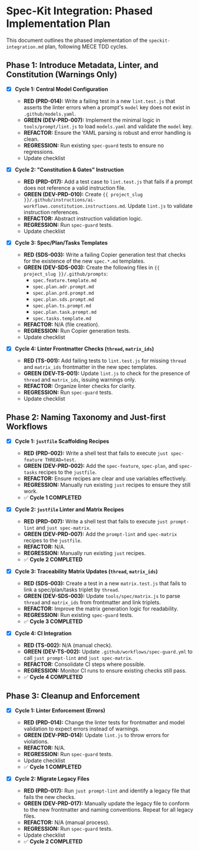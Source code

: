 # Spec-Kit Integration: Phased Implementation Plan

This document outlines the phased implementation of the `speckit-integration.md` plan, following MECE TDD cycles.

## Phase 1: Introduce Metadata, Linter, and Constitution (Warnings Only)

-   [x] **Cycle 1: Central Model Configuration**

    -   **RED (PRD-014):** Write a failing test in a new `lint.test.js` that asserts the linter errors when a prompt's `model` key does not exist in `.github/models.yaml`.
    -   **GREEN (DEV-PRD-007):** Implement the minimal logic in `tools/prompt/lint.js` to load `models.yaml` and validate the `model` key.
    -   **REFACTOR:** Ensure the YAML parsing is robust and error handling is clean.
    -   **REGRESSION:** Run existing `spec-guard` tests to ensure no regressions.
    -   Update checklist

-   [x] **Cycle 2: "Constitution & Gates" Instruction**

    -   **RED (PRD-017):** Add a test case to `lint.test.js` that fails if a prompt does not reference a valid instruction file.
    -   **GREEN (DEV-PRD-010):** Create `{{ project_slug }}/.github/instructions/ai-workflows.constitution.instructions.md`. Update `lint.js` to validate instruction references.
    -   **REFACTOR:** Abstract instruction validation logic.
    -   **REGRESSION:** Run `spec-guard` tests.
    -   Update checklist

-   [x] **Cycle 3: Spec/Plan/Tasks Templates**

    -   **RED (SDS-003):** Write a failing Copier generation test that checks for the existence of the new `spec.*.md` templates.
    -   **GREEN (DEV-SDS-003):** Create the following files in `{{ project_slug }}/.github/prompts`:
        -   `spec.feature.template.md`
        -   `spec.plan.adr.prompt.md`
        -   `spec.plan.prd.prompt.md`
        -   `spec.plan.sds.prompt.md`
        -   `spec.plan.ts.prompt.md`
        -   `spec.plan.task.prompt.md`
        -   `spec.tasks.template.md`
    -   **REFACTOR:** N/A (file creation).
    -   **REGRESSION:** Run Copier generation tests.
    -   Update checklist

-   [x] **Cycle 4: Linter Frontmatter Checks (`thread`, `matrix_ids`)**
    -   **RED (TS-001):** Add failing tests to `lint.test.js` for missing `thread` and `matrix_ids` frontmatter in the new spec templates.
    -   **GREEN (DEV-TS-001):** Update `lint.js` to check for the presence of `thread` and `matrix_ids`, issuing warnings only.
    -   **REFACTOR:** Organize linter checks for clarity.
    -   **REGRESSION:** Run `spec-guard` tests.
    -   Update checklist

## Phase 2: Naming Taxonomy and Just-first Workflows

-   [x] **Cycle 1: `justfile` Scaffolding Recipes**

    -   **RED (PRD-002):** Write a shell test that fails to execute `just spec-feature THREAD=test`.
    -   **GREEN (DEV-PRD-002):** Add the `spec-feature`, `spec-plan`, and `spec-tasks` recipes to the `justfile`.
    -   **REFACTOR:** Ensure recipes are clear and use variables effectively.
    -   **REGRESSION:** Manually run existing `just` recipes to ensure they still work.
    -   ✅ **Cycle 1 COMPLETED**

-   [x] **Cycle 2: `justfile` Linter and Matrix Recipes**

    -   **RED (PRD-007):** Write a shell test that fails to execute `just prompt-lint` and `just spec-matrix`.
    -   **GREEN (DEV-PRD-007):** Add the `prompt-lint` and `spec-matrix` recipes to the `justfile`.
    -   **REFACTOR:** N/A.
    -   **REGRESSION:** Manually run existing `just` recipes.
    -   ✅ **Cycle 2 COMPLETED**

-   [x] **Cycle 3: Traceability Matrix Updates (`thread`, `matrix_ids`)**

    -   **RED (SDS-003):** Create a test in a new `matrix.test.js` that fails to link a spec/plan/tasks triplet by `thread`.
    -   **GREEN (DEV-SDS-003):** Update `tools/spec/matrix.js` to parse `thread` and `matrix_ids` from frontmatter and link triplets.
    -   **REFACTOR:** Improve the matrix generation logic for readability.
    -   **REGRESSION:** Run existing `spec-guard` tests.
    -   ✅ **Cycle 3 COMPLETED**

-   [x] **Cycle 4: CI Integration**
    -   **RED (TS-002):** N/A (manual check).
    -   **GREEN (DEV-TS-002):** Update `.github/workflows/spec-guard.yml` to call `just prompt-lint` and `just spec-matrix`.
    -   **REFACTOR:** Consolidate CI steps where possible.
    -   **REGRESSION:** Monitor CI runs to ensure existing checks still pass.
    -   ✅ **Cycle 4 COMPLETED**

## Phase 3: Cleanup and Enforcement

-   [x] **Cycle 1: Linter Enforcement (Errors)**

    -   **RED (PRD-014):** Change the linter tests for frontmatter and model validation to expect errors instead of warnings.
    -   **GREEN (DEV-PRD-014):** Update `lint.js` to throw errors for violations.
    -   **REFACTOR:** N/A.
    -   **REGRESSION:** Run `spec-guard` tests.
    -   Update checklist
    -   ✅ **Cycle 1 COMPLETED**

-   [x] **Cycle 2: Migrate Legacy Files**
    -   **RED (PRD-017):** Run `just prompt-lint` and identify a legacy file that fails the new checks.
    -   **GREEN (DEV-PRD-017):** Manually update the legacy file to conform to the new frontmatter and naming conventions. Repeat for all legacy files.
    -   **REFACTOR:** N/A (manual process).
    -   **REGRESSION:** Run `spec-guard` tests.
    -   Update checklist
    -   ✅ **Cycle 2 COMPLETED**
